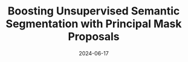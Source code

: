 ---
title: "Boosting Unsupervised Semantic Segmentation with Principal Mask Proposals"
collection: publications
permalink: /publication/2024-primaps
date: 2024-06-17
venue2: "CVPR Workshop: Workshop on Foundation Models"
venue: "Accepted to TMLR"
authors: "O. Hahn, N. Araslanov, S. Schaub-Meyer, S. Roth"
oral: 
uri: 
project: 
bibtex:
arxiv: https://arxiv.org/pdf/2404.16818
openpdf: 
supp:
teaser: images/2024_primaps.png
videoresults: 
videotalk: 
poster:
code: https://github.com/visinf/primaps
---